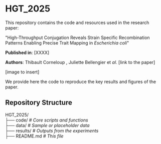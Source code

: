 # HGT_2025

This repository contains the code and resources used in the research paper:

"High-Throughput Conjugation Reveals Strain Specific Recombination Patterns Enabling Precise Trait Mapping in *Escherichia coli*"

**Published in**: [XXXX]

**Authors**: Thibault Corneloup , Juliette Bellengier et *al*. [link to the paper]  

[image to insert]  

We provide here the code to reproduce the key results and figures of the paper.

## Repository Structure
HGT_2025/  
├── code/            *# Core scripts and functions*   
├── data/            *# Sample or placeholder data*  
├── results/         *# Outputs from the experiments*  
├── README.md        *# This file*    

